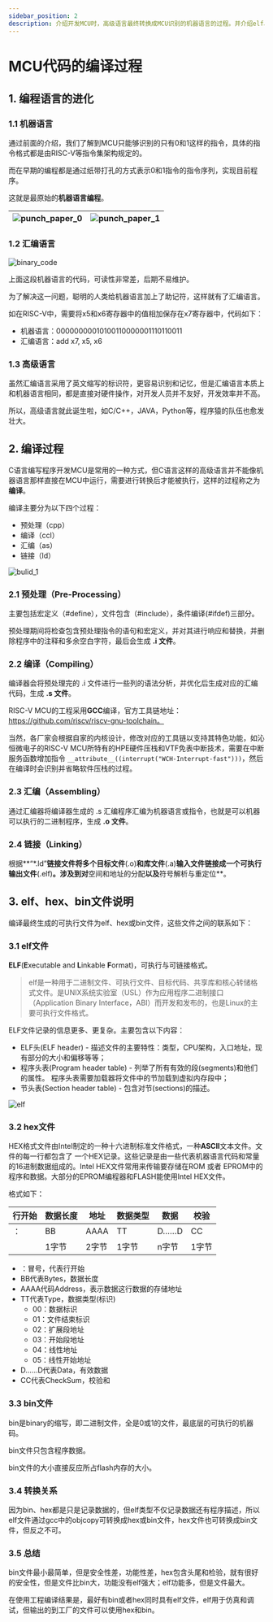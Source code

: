 ```yaml
---
sidebar_position: 2
description: 介绍开发MCU时，高级语言最终转换成MCU识别的机器语言的过程。并介绍elf、hex、bin三种MCU目标文件格式。
---
```


# MCU代码的编译过程

## 1. 编程语言的进化

### 1.1 机器语言

通过前面的介绍，我们了解到MCU只能够识别的只有0和1这样的指令，具体的指令格式都是由RISC-V等指令集架构规定的。

而在早期的编程都是通过纸带打孔的方式表示0和1指令的指令序列，实现目前程序。

这就是最原始的**机器语言编程**。

| ![punch_paper_0](img\punch_paper_0.jpg) | ![punch_paper_1](img\punch_paper_1.jpg) |
| --------------------------------------- | --------------------------------------- |

### 1.2 汇编语言

![binary_code](img\binary_code.png)

上面这段机器语言的代码，可读性非常差，后期不易维护。

为了解决这一问题，聪明的人类给机器语言加上了助记符，这样就有了汇编语言。

如在RISC-V中，需要将x5和x6寄存器中的值相加保存在x7寄存器中，代码如下：

- 机器语言：00000000010100110000001110110011 
- 汇编语言：add x7, x5, x6



### 1.3 高级语言

虽然汇编语言采用了英文缩写的标识符，更容易识别和记忆，但是汇编语言本质上和机器语言相同，都是直接对硬件操作，对开发人员并不友好，开发效率并不高。

所以，高级语言就此诞生啦，如C/C++，JAVA，Python等，程序猿的队伍也愈发壮大。



## 2. 编译过程

C语言编写程序开发MCU是常用的一种方式，但C语言这样的高级语言并不能像机器语言那样直接在MCU中运行，需要进行转换后才能被执行，这样的过程称之为**编译**。

编译主要分为以下四个过程：

- 预处理（cpp）
- 编译（ccl）
- 汇编（as）
- 链接（ld）

![bulid_1](img\bulid_1.png)

### 2.1 预处理（Pre-Processing）

主要包括宏定义（#define），文件包含（#include），条件编译(#ifdef)三部分。

预处理期间将检查包含预处理指令的语句和宏定义，并对其进行响应和替换，并删除程序中的注释和多余空白字符，最后会生成 **.i 文件**。

### 2.2 编译（Compiling）

编译器会将预处理完的 .i 文件进行一些列的语法分析，并优化后生成对应的汇编代码，生成 **.s 文件**。

RISC-V  MCU的工程采用**GCC**编译，官方工具链地址：https://github.com/riscv/riscv-gnu-toolchain。

当然，各厂家会根据自家的内核设计，修改对应的工具链以支持其特色功能，如沁恒微电子的RISC-V MCU所特有的HPE硬件压栈和VTF免表中断技术，需要在中断服务函数增加指令 `__attribute__((interrupt("WCH-Interrupt-fast")))`，然后在编译时会识别并省略软件压栈的过程。

### 2.3 汇编（Assembling）

通过汇编器将编译器生成的 .s 汇编程序汇编为机器语言或指令，也就是可以机器可以执行的二进制程序，生成 **.o 文件**。

### 2.4 链接（Linking）

根据**“\*.ld”**链接文件将多个目标文件**(.o)**和库文件**(.a)**输入文件链接成一个可执行输出文件**(.elf)**。涉及到对**空间和地址的分配**以及**符号解析与重定位**。

## 3. elf、hex、bin文件说明

编译最终生成的可执行文件为elf、hex或bin文件，这些文件之间的联系如下：

### 3.1 elf文件

**ELF**(**E**xecutable and **L**inkable **F**ormat)，可执行与可链接格式。

> elf是一种用于二进制文件、可执行文件、目标代码、共享库和核心转储格式文件。是UNIX系统实验室（USL）作为应用程序二进制接口（Application Binary Interface，ABI）而开发和发布的，也是Linux的主要可执行文件格式。

ELF文件记录的信息更多、更复杂。主要包含以下内容：

- ELF头(ELF header) - 描述文件的主要特性：类型，CPU架构，入口地址，现有部分的大小和偏移等等；
- 程序头表(Program header table) - 列举了所有有效的段(segments)和他们的属性。 程序头表需要加载器将文件中的节加载到虚拟内存段中；
- 节头表(Section header table) - 包含对节(sections)的描述。

![elf](img\elf.png)

### 3.2 hex文件

HEX格式文件由Intel制定的一种十六进制标准文件格式，一种**ASCII**文本文件。文件的每一行都包含了 一个HEX记录。这些记录是由一些代表机器语言代码和常量的16进制数据组成的。Intel HEX文件常用来传输要存储在ROM 或者 EPROM中的程序和数据。大部分的EPROM编程器和FLASH能使用Intel HEX文件。

格式如下：

| 行开始 | 数据长度 | 地址  | 数据类型 | 数据  | 校验  |
| ------ | -------- | ----- | -------- | ----- | ----- |
| ：     | BB       | AAAA  | TT       | D……D  | CC    |
|        | 1字节    | 2字节 | 1字节    | n字节 | 1字节 |

- ：冒号，代表行开始
- BB代表Bytes，数据长度
- AAAA代码Address，表示数据这行数据的存储地址
- TT代表Type，数据类型(标识)
    - 00：数据标识
    - 01：文件结束标识
    - 02：扩展段地址
    - 03：开始段地址
    - 04：线性地址
    - 05：线性开始地址
- D……D代表Data，有效数据
- CC代表CheckSum，校验和

### 3.3 bin文件

bin是binary的缩写，即二进制文件，全是0或1的文件，最底层的可执行的机器码。

bin文件只包含程序数据。

bin文件的大小直接反应所占flash内存的大小。

### 3.4 转换关系

因为bin、hex都是只是记录数据的，但elf类型不仅记录数据还有程序描述，所以elf文件通过gcc中的objcopy可转换成hex或bin文件，hex文件也可转换成bin文件，但反之不可。

### 3.5 总结

bin文件最小最简单，但是安全性差，功能性差，hex包含头尾和检验，就有很好的安全性，但是文件比bin大，功能没有elf强大；elf功能多，但是文件最大。

在使用工程编译结果是，最好有bin或者hex同时具有elf文件，elf用于仿真和调试，但输出的到工厂的文件可以使用hex和bin。





